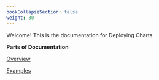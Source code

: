 ```yaml
---
bookCollapseSection: false
weight: 30
---
```


Welcome! This is the documentation for Deploying Charts 

**Parts of Documentation** 

[Overview](https://docs.devtron.ai/docs/reference/deploying-applications/triggering-ci/)
<br>

[Examples](https://docs.devtron.ai/docs/reference/deploying-applications/triggering-cd/) 


